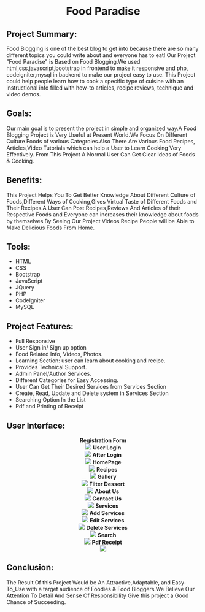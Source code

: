 <h1 align="center" > Food Paradise </h1>
                                                        

## **Project Summary**:

Food Blogging is one of the best blog to get into because there are so many different topics you could write about and everyone has to eat! Our Project "Food Paradise" is Based on Food Blogging.We used html,css,javascript,bootstrap in frontend to make it responsive and php, codeigniter,mysql in backend to make our project easy to use.
This Project could help people learn how to cook a specific type of cuisine with an instructional info filled with how-to articles, recipe reviews, technique and video demos.

## **Goals**:

Our main goal is to present the project in simple and organized way.A Food Blogging Project is Very Useful at Present World.We Focus On Different Culture Foods of various Categroies.Also There Are Various Food Recipes, Articles,Video Tutorials which can help a User to Learn Cooking Very Effectively. From This Project A Normal User Can Get Clear Ideas of Foods & Cooking.



## **Benefits**:

This Project Helps You To Get Better Knowledge About Different Culture of Foods,Different Ways of Cooking,Gives Virtual Taste of Different Foods and Their Recipes.A User Can Post Recipes,Reviews And Articles of their Respective Foods and Everyone can increases their knowledge about foods by themselves.By Seeing Our Project Videos Recipe People will be Able to Make Delicious Foods From Home.

## **Tools**:

* HTML
* CSS
* Bootstrap
* JavaScript
* JQuery
* PHP
* CodeIgniter
* MySQL



## **Project Features**:

* Full Responsive 
* User Sign in/ Sign up option 
* Food Related Info, Videos, Photos.
* Learning Section: user can learn about cooking and recipe.
* Provides Technical Support.
* Admin Panel/Author Services.
* Different Categories for Easy Accessing.
* User Can Get Their Desired Services from Services Section
* Create, Read, Update and Delete system in Services Section
* Searching Option In the List
* Pdf and Printing of Receipt 

## **User Interface**:
<p align="center">
  <b>Registration Form</b><br>
    <img src="ss/signup.jpg">
   <b> User Login</b><br>
    <img src="ss/login.jpg">
    <b> After Login</b><br>
    <img src="ss/logout.jpg">
    <b> HomePage</b><br>
    <img src="ss/home.jpg">
    <b> Recipes</b><br>
    <img src="ss/recipe.jpg">
    <b> Gallery</b><br>
    <img src="ss/gallery.jpg">
    <b> Filter Dessert</b><br>
    <img src="ss/filter.jpg">
    <b> About Us</b><br>
    <img src="ss/about%20us.jpg">
    <b> Contact Us</b><br>
    <img src="ss/contact us.jpg">
    <b> Services</b><br>
    <img src="ss/services.jpg">
    <b> Add Services</b><br>
    <img src="ss/add.jpg">
    <b> Edit Services</b><br>
    <img src="ss/edit.jpg">
    <b> Delete Services</b><br>
    <img src="ss/delete.jpg">
    <b> Search</b><br>
    <img src="ss/search.jpg">
    <b> Pdf Receipt</b><br>
    <img src="ss/pdf.jpg">

</p>


## **Conclusion**:

The Result Of this Project Would be An Attractive,Adaptable, and Easy-To_Use with a target audience of Foodies & Food Bloggers.We Believe Our Attention To Detail And Sense Of Responsibility Give this project a Good Chance of Succeeding.
